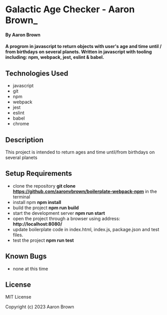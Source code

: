 # __Galactic Age Checker__ - Aaron Brown_

#### By **Aaron Brown**

#### A progrom in javascript to return objects with user's age and time until / from birthdays on several planets.  Written in javascript with tooling including: npm, webpack, jest, eslint & babel.

## Technologies Used

* javascript
* git
* npm
* webpack
* jest
* eslint
* babel
* chrome

## Description

This project is intended to return ages and time until/from birthdays on several planets 

## Setup Requirements

* clone the repository **git clone https://github.com/aaronvbrown/boilerplate-webpack-npm** in the terminal
* install npm **npm install**
* build the project **npm run build**
* start the development server **npm run start**
* open the project through a browser using address:  **http://localhost:8080/**  
* update boilerplate code in index.html, index.js, package.json and test files.
* test the project **npm run test**

## Known Bugs
* none at this time

## License
MIT License

Copyright (c) 2023 Aaron Brown